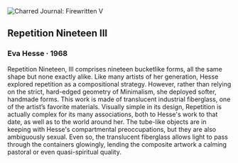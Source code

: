 <div class="artwork-of-the-day">
  <div class="container">
    <div class="img-wrapper">
      <img
        src="https://uploads8.wikiart.org/images/eva-hesse/repetition-nineteen-iii-1968.jpg"
        alt="Charred Journal: Firewritten V" />
    </div>
    <div class="artwork-detail">
      <div class="artwork-origin"> 
        <h2 class="artwork-name">Repetition Nineteen III</h2>
        <h3 class="artist">
          Eva Hesse
                    ·  1968
        </h3>
      </div>
      <p class="description">
        <span class="artwork-description-text ng-binding" ng-bind-html="viewModel.ArtworkOfTheDay.Description | unsafe">Repetition Nineteen, III comprises nineteen bucketlike forms, all the same shape but none exactly alike. Like many artists of her generation, Hesse explored repetition as a compositional strategy. However, rather than relying on the strict, hard-edged geometry of Minimalism, she deployed softer, handmade forms. This work is made of translucent industrial fiberglass, one of the artist’s favorite materials. Visually simple in its design, Repetition is actually complex for its many associations, both to Hesse's work to that date, as well as to the world around her. The tube-like objects are in keeping with Hesse's compartmental preoccupations, but they are also ambiguously sexual. Even so, the translucent fiberglass allows light to pass through the containers glowingly, lending the composite artwork a calming pastoral or even quasi-spiritual quality.</span>
                        <div class="text-shadow-container" ng-show="showShadow" style=""></div>
      </p>
    </div>
  </div>

</div>
